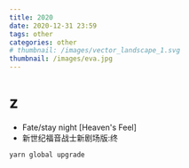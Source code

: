 ```yaml
---
title: 2020
date: 2020-12-31 23:59
tags: other
categories: other
# thumbnail: /images/vector_landscape_1.svg
thumbnail: /images/eva.jpg
---
```



# z

- Fate/stay night [Heaven's Feel]
- 新世纪福音战士新剧场版:终

```
yarn global upgrade
```